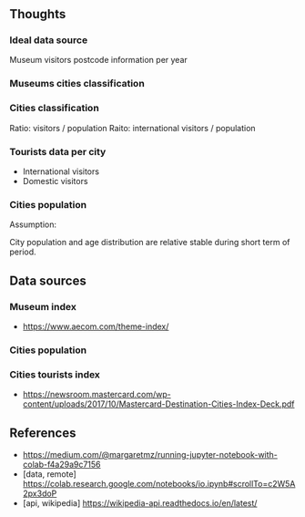 #



## Thoughts


### Ideal data source

Museum visitors postcode information per year


### Museums cities classification


### Cities classification

Ratio: visitors / population
Raito: international visitors / population



### Tourists data per city

- International visitors
- Domestic visitors

### Cities population

Assumption:

City population and age distribution are relative stable during short term of period.

## Data sources

### Museum index

- https://www.aecom.com/theme-index/

### Cities population



### Cities tourists index

- https://newsroom.mastercard.com/wp-content/uploads/2017/10/Mastercard-Destination-Cities-Index-Deck.pdf


## References

- https://medium.com/@margaretmz/running-jupyter-notebook-with-colab-f4a29a9c7156
- [data, remote] https://colab.research.google.com/notebooks/io.ipynb#scrollTo=c2W5A2px3doP
- [api, wikipedia] https://wikipedia-api.readthedocs.io/en/latest/